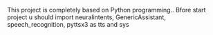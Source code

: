 This project is completely based on Python programming.. 
Bfore start project u should import neuralintents, GenericAssistant, speech_recognition, pyttsx3 as tts and sys
